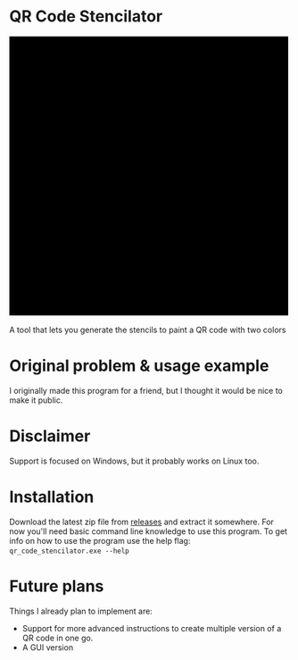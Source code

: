 # QR Code Stencilator

<img src="https://github.com/80sVectorz/qr_code_stencilator/blob/main/documentation/example.gif?raw=true" width="500" />

A tool that lets you generate the stencils to paint a QR code with two colors

# Original problem & usage example

I originally made this program for a friend, but I thought it would be nice to make it public.

# Disclaimer
Support is focused on Windows, but it probably works on Linux too.

# Installation
Download the latest zip file from [releases](https://github.com/80sVectorz/qr_code_stencilator/releases)
and extract it somewhere.
For now you'll need basic command line knowledge to use this program.
To get info on how to use the program use the help flag:  
`qr_code_stencilator.exe --help`

# Future plans
Things I already plan to implement are: 
- Support for more advanced instructions to create multiple version of a QR code in one go.
- A GUI version
